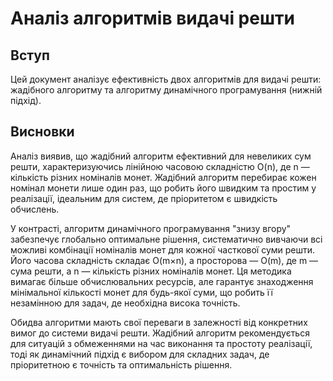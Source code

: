 # Аналіз алгоритмів видачі решти

## Вступ

Цей документ аналізує ефективність двох алгоритмів для видачі решти: жадібного алгоритму та алгоритму динамічного програмування (нижній підхід).

## Висновки

Аналіз виявив, що жадібний алгоритм ефективний для невеликих сум решти, характеризуючись лінійною часовою складністю O(n), де n — кількість різних номіналів монет. Жадібний алгоритм перебирає кожен номінал монети лише один раз, що робить його швидким та простим у реалізації, ідеальним для систем, де пріоритетом є швидкість обчислень.

У контрасті, алгоритм динамічного програмування "знизу вгору" забезпечує глобально оптимальне рішення, систематично вивчаючи всі можливі комбінації номіналів монет для кожної часткової суми решти. Його часова складність складає O(m×n), а просторова — O(m), де m — сума решти, а n — кількість різних номіналів монет. Ця методика вимагає більше обчислювальних ресурсів, але гарантує знаходження мінімальної кількості монет для будь-якої суми, що робить її незамінною для задач, де необхідна висока точність.

Обидва алгоритми мають свої переваги в залежності від конкретних вимог до системи видачі решти. Жадібний алгоритм рекомендується для ситуацій з обмеженнями на час виконання та простоту реалізації, тоді як динамічний підхід є вибором для складних задач, де пріоритетною є точність та оптимальність рішення.
